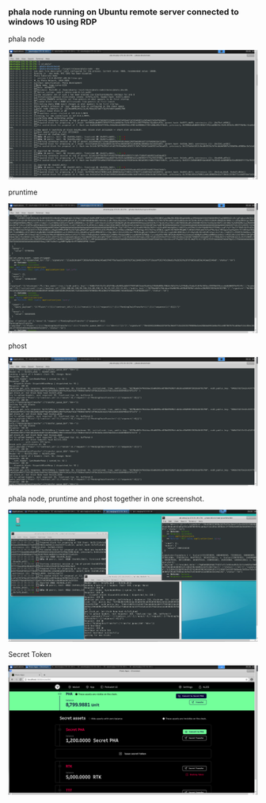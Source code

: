 ### phala node running on Ubuntu remote server connected to windows 10 using RDP

phala node 

<img src="img/phala.png" />

pruntime

<img src="img/pruntime.png" />

phost

<img src="img/phost.png" />

phala node, pruntime and phost together in one screenshot.

<img src="img/phala3.png" />

Secret Token

<img src="img/wallet_phala.png" />



